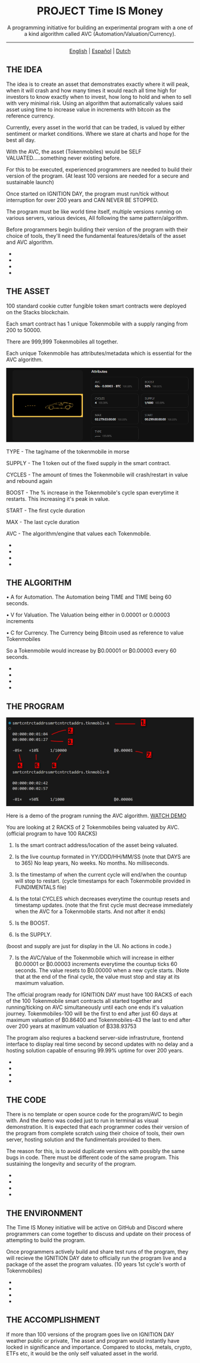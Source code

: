 <div align="center">

# PROJECT Time IS Money

A programming initiative for building an experimental program with a one of a kind algorithm called AVC (Automation/Valuation/Currency).

---

[English](https://github.com/mickietoken/Time-IS-Money/blob/main/README.md) | [Español](https://github.com/mickietoken/Time-IS-Money/blob/main/docs/spanish/README.es.md) | [Dutch](https://github.com/mickietoken/Time-IS-Money/blob/main/docs/dutch/README.nl.md)

</div>

## THE IDEA



The idea is to create an asset that demonstrates exactly where it will peak, when it will crash and how many times it would reach all time high for investors to know exactly when to invest, how long to hold and when to sell with very minimal risk. Using an algorithm that automatically values said asset using time to increase value in increments with bitcoin as the reference currency.


Currently, every asset in the world that can be traded, is valued by either sentiment or market conditions. Where we stare at charts and hope for the best all day.

With the AVC, the asset (Tokenmobiles) would be SELF VALUATED.....something never existing before.



For this to be executed, experienced programmers are needed to build their version of the program. (At least 100 versions are needed for a secure and sustainable launch)

Once started on IGNITION DAY, the program must run/tick without interruption for over 200 years and CAN NEVER BE STOPPED.

The program must be like world time itself, multiple versions running on various servers, various devices, All following the same pattern/algorithm.




Before programmers begin building their version of the program with their choice of tools, they'll need the fundamental features/details of the asset and AVC algorithm.

-
-
-
-





## THE ASSET

100 standard cookie cutter fungible token smart contracts were deployed on the Stacks blockchain. 

Each smart contract has 1 unique Tokenmobile with a supply ranging from 200 to 50000. 

There are 999,999 Tokenmobiles all together.

Each unique Tokenmobile has attributes/metadata which is essential for the AVC algorithm.


![](/media/asset.png)


TYPE - The tag/name of the tokenmobile in morse

SUPPLY - The 1 token out of the fixed supply in the smart contract.

CYCLES - The amount of times the Tokenmobile will crash/restart in value and rebound again

BOOST - The % increase in the Tokenmobile's cycle span everytime it restarts. This increasing it's peak in value.

START - The first cycle duration

MAX - The last cycle duration

AVC - The algorithm/engine that values each Tokenmobile. 

-
-
-
-

## THE ALGORITHM
• A for Automation. The Automation being TIME and TIME being 60 seconds.

• V for Valuation. The Valuation being either in 0.00001 or 0.00003 increments

• C for Currency. The Currency being ₿itcoin used as reference to value Tokenmobiles

So a Tokenmobile would increase by ₿0.00001 or ₿0.00003 every 60 seconds.

-
-
-
-

## THE PROGRAM

![](/media/program.jpg)


Here is a demo of the program running the AVC algorithm. [WATCH DEMO](https://drive.google.com/file/d/10M1PcLHT_r6kEz8bumL3yzdjFDoLvsWI/view?usp=drivesdk)

You are looking at 2 RACKS of 2 Tokenmobiles being valuated by AVC. (official program to have 100 RACKS)

1. Is the smart contract address/location of the asset being valuated.

2. Is the live countup formated in YY/DDD/HH/MM/SS (note that DAYS are to 365) No leap years, No weeks. No months. No milliseconds.

3. Is the timestamp of when the current cycle will end/when the countup will stop to restart. (cycle timestamps for each Tokenmobile provided in FUNDIMENTALS file)

4. Is the total CYCLES which decreases everytime the countup resets and timestamp updates. (note that the first cycle must decrease immediately when the AVC for a Tokenmobile starts. And not after it ends)

5. Is the BOOST.
6. Is the SUPPLY.

(boost and supply are just for display in the UI. No actions in code.)

7. Is the AVC/Value of the Tokenmobile which will increase in either ₿0.00001 or ₿0.00003 increments everytime the countup ticks 60 seconds. The value resets to ₿0.00000 when a new cycle starts. (Note that at the end of the final cycle, the value must stop and stay at its maximum valuation.


The official program ready for IGNITION DAY must have 100 RACKS of each of the 100 Tokenmobile smart contracts all started together and running/ticking on AVC simultaneously until each one ends it's valuation journey. Tokenmobiles-100 will be the first to end after just 60 days at maximum valuation of ₿0.86400 and Tokenmobiles-43 the last to end after over 200 years at maximum valuation of ₿338.93753


The program also reqiures a backend server-side infrastruture, frontend interface to display real time second by second updates with no delay and a hosting solution capable of ensuring 99.99% uptime for over 200 years.

-
-
-
-

## THE CODE

There is no template or open source code for the program/AVC to begin with. And the demo was coded just to run in terminal as visual demonstration. It is expected that each programmer codes their version of the program from complete scratch using their choice of tools, their own server, hosting solution and the fundimentals provided to them. 


The reason for this, is to avoid duplicate versions with possibly the same bugs in code. There must be different code of the same program. This sustaining the longevity and security of the program.

-
-
-
-

## THE ENVIRONMENT

The Time IS Money initiative will be active on GitHub and Discord where programmers can come together to discuss and update on their process of attempting to build the program. 

Once programmers actively build and share test runs of the program, they will recieve the IGNITION DAY date to officially run the program live and a package of the asset the program valuates. (10 years 1st cycle's worth of Tokenmobiles)

-
-
-
-

## THE ACCOMPLISHMENT

If more than 100 versions of the program goes live on IGNITION DAY weather public or private, The asset and program would instantly have locked in significance and importance. Compared to stocks, metals, crypto, ETFs etc, it would be the only self valuated asset in the world.
